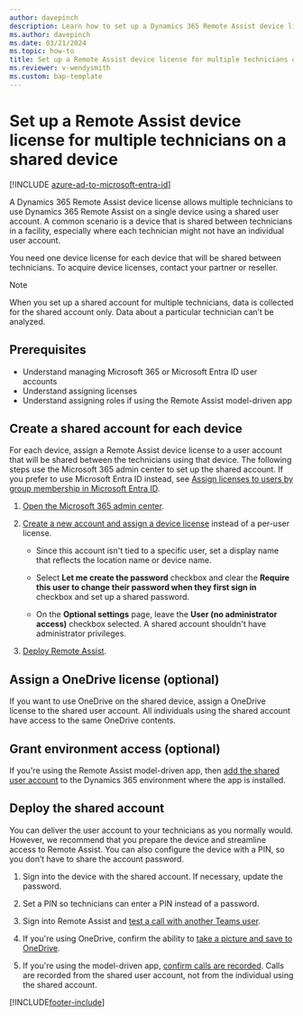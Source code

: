 ```yaml
---
author: davepinch
description: Learn how to set up a Dynamics 365 Remote Assist device license for multiple technicians on a single device.
ms.author: davepinch
ms.date: 03/21/2024
ms.topic: how-to
title: Set up a Remote Assist device license for multiple technicians on a shared device
ms.reviewer: v-wendysmith
ms.custom: bap-template
---
```


# Set up a Remote Assist device license for multiple technicians on a shared device

[!INCLUDE [azure-ad-to-microsoft-entra-id](../includes/azure-ad-to-microsoft-entra-id.md)]

A Dynamics 365 Remote Assist device license allows multiple technicians to use Dynamics 365 Remote Assist on a single device using a shared user account. A common scenario is a device that is shared between technicians in a facility, especially where each technician might not have an individual user account.

You need one device license for each device that will be shared between technicians. To acquire device licenses, contact your partner or reseller.

> [!NOTE]
> When you set up a shared account for multiple technicians, data is collected for the shared account only. Data about a particular technician can’t be analyzed.

## Prerequisites

- Understand managing Microsoft 365 or Microsoft Entra ID user accounts
- Understand assigning licenses
- Understand assigning roles if using the Remote Assist model-driven app

## Create a shared account for each device

For each device, assign a Remote Assist device license to a user account that will be shared between the technicians using that device. The following steps use the Microsoft 365 admin center to set up the shared account. If you prefer to use Microsoft Entra ID instead, see [Assign licenses to users by group membership in Microsoft Entra ID](/entra/identity/users/licensing-groups-assign).

1. [Open the Microsoft 365 admin center](https://admin.microsoft.com/AdminPortal/Home).

1. [Create a new account and assign a device license](deploy-remote-assist.md#add-users-and-assign-licenses) instead of a per-user license.

   - Since this account isn't tied to a specific user, set a display name that reflects the location name or device name.

   - Select **Let me create the password** checkbox and clear the **Require this user to change their password when they first sign in** checkbox and set up a shared password.

   - On the **Optional settings** page, leave the **User (no administrator access)** checkbox selected. A shared account shouldn't have administrator privileges.

1. [Deploy Remote Assist](deploy-remote-assist.md#deploy-dynamics-365-remote-assist).

## Assign a OneDrive license (optional)

If you want to use OneDrive on the shared device, assign a OneDrive license to the shared user account. All individuals using the shared account have access to the same OneDrive contents.

## Grant environment access (optional)

If you're using the Remote Assist model-driven app, then [add the shared user account](asset-capture-add-users.md) to the Dynamics 365 environment where the app is installed.

## Deploy the shared account

You can deliver the user account to your technicians as you normally would. However, we recommend that you prepare the device and streamline access to Remote Assist. You can also configure the device with a PIN, so you don’t have to share the account password.

1. Sign into the device with the shared account. If necessary, update the password.

1. Set a PIN so technicians can enter a PIN instead of a password.

1. Sign into Remote Assist and [test a call with another Teams user](making-taking-calls-hololens.md).

1. If you're using OneDrive, confirm the ability to [take a picture and save to OneDrive](take-snapshot-save-booking-hololens.md).

1. If you're using the model-driven app, [confirm calls are recorded](calls-dashboard.md). Calls are recorded from the shared user account, not from the individual using the shared account.

[!INCLUDE[footer-include](../includes/footer-banner.md)]
